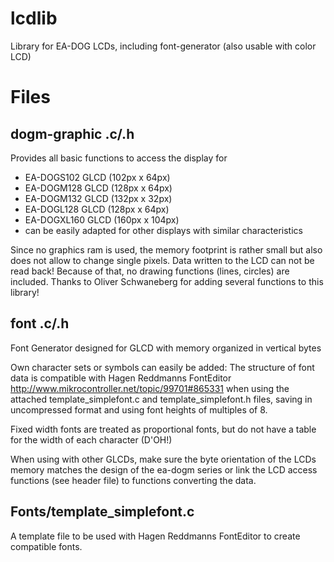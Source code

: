 lcdlib
======

Library for EA-DOG LCDs, including font-generator (also usable with color LCD)

Files
=====

dogm-graphic .c/.h
------------------

Provides all basic functions to access the display for
- EA-DOGS102  GLCD (102px x 64px)
- EA-DOGM128  GLCD (128px x 64px)
- EA-DOGM132  GLCD (132px x 32px)
- EA-DOGL128  GLCD (128px x 64px)
- EA-DOGXL160 GLCD (160px x 104px)
- can be easily adapted for other displays with similar characteristics
     
Since no graphics ram is used, the memory footprint is rather small but
also does not allow to change single pixels. Data written to the LCD can
not be read back! Because of that, no drawing functions (lines, circles) 
are included.
Thanks to Oliver Schwaneberg for adding several functions to this library!
 
 
font .c/.h
----------
Font Generator
designed for GLCD with memory organized in vertical bytes

Own character sets or symbols can easily be added:
The structure of font data is compatible with Hagen Reddmanns FontEditor
http://www.mikrocontroller.net/topic/99701#865331
when using the attached template_simplefont.c and template_simplefont.h
files, saving in uncompressed format and using font heights of multiples
of 8.
 
Fixed width fonts are treated as proportional fonts, but do not have a 
table for the width of each character (D'OH!)

When using with other GLCDs, make sure the byte orientation of the LCDs
memory matches the design of the ea-dogm series or link the LCD access
functions (see header file) to functions converting the data.
 
 
Fonts/template_simplefont.c
---------------------------
A template file to be used with Hagen Reddmanns FontEditor to create 
compatible fonts.